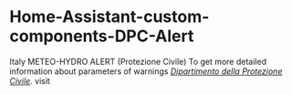 # Home-Assistant-custom-components-DPC-Alert
Italy METEO-HYDRO ALERT (Protezione Civile)
To get more detailed information about parameters of warnings [*Dipartimento della Protezione Civile*](http://www.protezionecivile.gov.it/risk-activities/meteo-hydro/activities/prediction-prevention/central-functional-centre-meteo-hydrogeological/meteo-hydro-alert).
visit 
